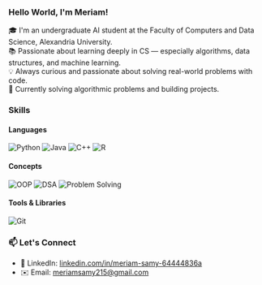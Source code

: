 ### Hello World, I'm Meriam!
🎓 I'm an undergraduate AI student at the Faculty of Computers and Data Science, Alexandria University.  
📚 Passionate about learning deeply in CS — especially algorithms, data structures, and machine learning.   
💡 Always curious and passionate about solving real-world problems with code.  
🌱 Currently solving algorithmic problems and building projects.  

### Skills

#### Languages
![Python](https://img.shields.io/badge/Python-3776AB?style=for-the-badge&logo=python&logoColor=white)
![Java](https://img.shields.io/badge/Java-ED8B00?style=for-the-badge&logo=java&logoColor=white)
![C++](https://img.shields.io/badge/C++-00599C?style=for-the-badge&logo=c%2B%2B&logoColor=white)
![R](https://img.shields.io/badge/R-276DC3?style=for-the-badge&logo=r&logoColor=white)

#### Concepts
![OOP](https://img.shields.io/badge/Object%20Oriented%20Programming-OOP-blueviolet?style=for-the-badge)
![DSA](https://img.shields.io/badge/Data%20Structures%20%26%20Algorithms-Fundamentals-purple?style=for-the-badge)
![Problem Solving](https://img.shields.io/badge/Problem%20Solving-Logical%20Skills-yellowgreen?style=for-the-badge)

#### Tools & Libraries
![Git](https://img.shields.io/badge/Git-F05032?style=for-the-badge&logo=git&logoColor=white)






### 📫 Let's Connect
- 💼 LinkedIn: [linkedin.com/in/meriam-samy-64444836a](https://www.linkedin.com/in/meriam-samy-64444836a)  
- ✉️ Email: [meriamsamy215@gmail.com](mailto:meriamsamy215@gmail.com)

